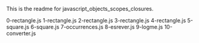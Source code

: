 This is the readme for javascript_objects_scopes_closures.

0-rectangle.js
1-rectangle.js
2-rectangle.js
3-rectangle.js
4-rectangle.js
5-square.js
6-square.js
7-occurrences.js
8-esrever.js
9-logme.js
10-converter.js
